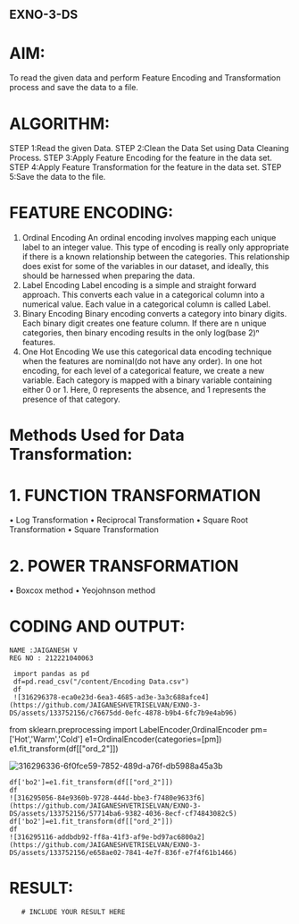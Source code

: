 ## EXNO-3-DS

# AIM:
To read the given data and perform Feature Encoding and Transformation process and save the data to a file.

# ALGORITHM:
STEP 1:Read the given Data.
STEP 2:Clean the Data Set using Data Cleaning Process.
STEP 3:Apply Feature Encoding for the feature in the data set.
STEP 4:Apply Feature Transformation for the feature in the data set.
STEP 5:Save the data to the file.

# FEATURE ENCODING:
1. Ordinal Encoding
An ordinal encoding involves mapping each unique label to an integer value. This type of encoding is really only appropriate if there is a known relationship between the categories. This relationship does exist for some of the variables in our dataset, and ideally, this should be harnessed when preparing the data.
2. Label Encoding
Label encoding is a simple and straight forward approach. This converts each value in a categorical column into a numerical value. Each value in a categorical column is called Label.
3. Binary Encoding
Binary encoding converts a category into binary digits. Each binary digit creates one feature column. If there are n unique categories, then binary encoding results in the only log(base 2)ⁿ features.
4. One Hot Encoding
We use this categorical data encoding technique when the features are nominal(do not have any order). In one hot encoding, for each level of a categorical feature, we create a new variable. Each category is mapped with a binary variable containing either 0 or 1. Here, 0 represents the absence, and 1 represents the presence of that category.

# Methods Used for Data Transformation:
  # 1. FUNCTION TRANSFORMATION
• Log Transformation
• Reciprocal Transformation
• Square Root Transformation
• Square Transformation
  # 2. POWER TRANSFORMATION
• Boxcox method
• Yeojohnson method

# CODING AND OUTPUT:
```
NAME :JAIGANESH V
REG NO : 212221040063
```
     import pandas as pd
     df=pd.read_csv("/content/Encoding Data.csv")
     df
     ![316296378-eca0e23d-6ea3-4685-ad3e-3a3c688afce4](https://github.com/JAIGANESHVETRISELVAN/EXNO-3-DS/assets/133752156/c76675dd-0efc-4878-b9b4-6fc7b9e4ab96)

  from sklearn.preprocessing import LabelEncoder,OrdinalEncoder
  pm=['Hot','Warm','Cold']
  e1=OrdinalEncoder(categories=[pm])
  e1.fit_transform(df[["ord_2"]])

  ![316296336-6f0fce59-7852-489d-a76f-db5988a45a3b](https://github.com/JAIGANESHVETRISELVAN/EXNO-3-DS/assets/133752156/9323e3d4-dc14-4402-ab8b-c4d59d845cc7)

    df['bo2']=e1.fit_transform(df[["ord_2"]])
    df
    ![316295056-84e9360b-9728-444d-bbe3-f7480e9633f6](https://github.com/JAIGANESHVETRISELVAN/EXNO-3-DS/assets/133752156/57714ba6-9382-4036-8ecf-cf74843082c5)
    df['bo2']=e1.fit_transform(df[["ord_2"]])
    df
    ![316295116-addbdb92-ff8a-41f3-af9e-bd97ac6800a2](https://github.com/JAIGANESHVETRISELVAN/EXNO-3-DS/assets/133752156/e658ae02-7841-4e7f-836f-e7f4f61b1466)




# RESULT:
       # INCLUDE YOUR RESULT HERE

       
